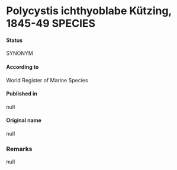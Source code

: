 Polycystis ichthyoblabe Kützing, 1845-49 SPECIES
=======

#### Status
SYNONYM

#### According to
World Register of Marine Species

#### Published in
null

#### Original name
null

### Remarks
null